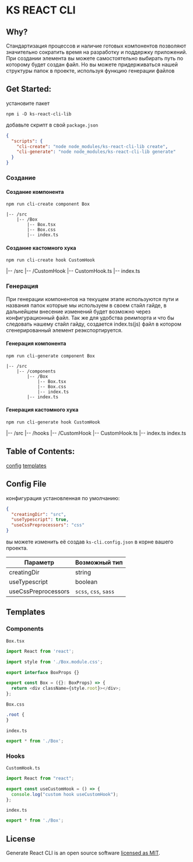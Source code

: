 # KS REACT CLI

## Why?

Стандартизация процессов и наличие готовых компонентов позволяют значительно сократить время на разработку и поддержку приложений.
При создании элемента вы можете самостоятельно выбирать путь по которому будет создан файл. Но вы можете придерживаться нашей структуры папок в проекте, используя функцию генерации файлов

## Get Started:

установите пакет

```
npm i -D ks-react-cli-lib
```

добавьте скрипт в свой `package.json`

```json
{
  "scripts": {
    "cli-create": "node node_modules/ks-react-cli-lib create",
    "cli-generate": "node node_modules/ks-react-cli-lib generate"
  }
}
```

### Создание

#### Создание компонента

```
npm run cli-create component Box
```

```
|-- /src
    |-- /Box
        |-- Box.tsx
        |-- Box.css
        |-- index.ts
```

#### Создание кастомного хука

```
npm run cli-create hook CustomHook
```

|-- /src
    |-- /CustomHook
        |-- CustomHook.ts
        |-- index.ts
        

### Генерация

При генерации компонентов на текущем этапе используются пути и названия папок которые мы используем в своем стайл гайде, в дальнейшем внесение изменений будет возможно через конфигурационный файл. Так же для удобства реимпорта и что бы следовать нашему стайл гайду, создается index.ts(js) файл в котором сгенерированный элемент реэкспортируется.

#### Генерация компонента

```
npm run cli-generate component Box
```

```
|-- /src
    |-- /components
        |-- /Box
            |-- Box.tsx
            |-- Box.css
            |-- index.ts
        |-- index.ts
```

#### Генерация кастомного хука

```
npm run cli-generate hook CustomHook
```

|-- /src
    |-- /hooks
        |-- /CustomHook
            |-- CustomHook.ts
            |-- index.ts
        index.ts




## Table of Contents:

[config](#config-file)
[templates]()

## Config File

конфигурация установленная по умолчанию:

```json
{
  "creatingDir": "src",
  "useTypescript": true,
  "useCssPreprocessors": "css"
}
```

вы можете изменить её создав `ks-cli.config.json` в корне вашего проекта.

| Параметр            | Возможный тип         |
| ------------------- | --------------------- |
| creatingDir         | string                |
| useTypescript       | boolean               |
| useCssPreprocessors | `scss`, `css`, `sass` |

## Templates

### Components

`Box.tsx`

```ts
import React from 'react';

import style from './Box.module.css';

export interface BoxProps {}

export const Box = ({}: BoxProps) => {
  return <div className={style.root}></div>;
};
```

`Box.css`

```css
.root {
}
```

`index.ts`

```ts
export * from './Box';
```

### Hooks
`CustomHook.ts`

``` ts
import React from "react";

export const useCustomHook = () => {
  console.log("custom hook useCustomHook");
};

```

`index.ts`

```ts
export * from './Box';
```

## License

Generate React CLI is an open source software [licensed as MIT](https://github.com/Korotkov-S/react-cli/blob/main/LICENSE).
